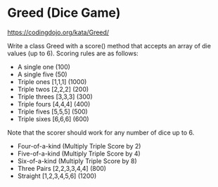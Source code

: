 # Greed (Dice Game)

https://codingdojo.org/kata/Greed/

Write a class Greed with a score() method that accepts an array of die values (up to 6). Scoring rules are as follows:

- A single one (100)
- A single five (50)
- Triple ones [1,1,1] (1000)
- Triple twos [2,2,2] (200)
- Triple threes [3,3,3] (300)
- Triple fours [4,4,4] (400)
- Triple fives [5,5,5] (500)
- Triple sixes [6,6,6] (600)

Note that the scorer should work for any number of dice up to 6.

- Four-of-a-kind (Multiply Triple Score by 2)
- Five-of-a-kind (Multiply Triple Score by 4)
- Six-of-a-kind (Multiply Triple Score by 8)
- Three Pairs [2,2,3,3,4,4] (800)
- Straight [1,2,3,4,5,6] (1200)


